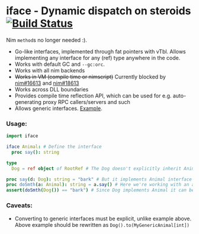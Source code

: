 # iface - Dynamic dispatch on steroids [![Build Status](https://github.com/yglukhov/iface/workflows/CI/badge.svg?branch=main)](https://github.com/yglukhov/iface/actions?query=branch%3Amain)


Nim `method`s no longer needed :).

- Go-like interfaces, implemented through fat pointers with vTbl. Allows implementing any interface for any (ref) type anywhere in the code.
- Works with default GC and `--gc:orc`.
- Works with all nim backends
- ~~Works in VM (compile time or nimscript)~~ Currently blocked by [nim#16613](https://github.com/nim-lang/Nim/issues/16613) and [nim#18613](https://github.com/nim-lang/Nim/pull/18613)
- Works across DLL boundaries
- Provides compile time reflection API, which can be used for e.g. auto-generating proxy RPC callers/servers and such
- Allows generic interfaces. [Example](tests/test2_generics.nim).

### Usage:
```nim
import iface

iface Animal: # Define the interface
  proc say(): string

type
  Dog = ref object of RootRef # The Dog doesn't explicitly inherit Animal

proc say(d: Dog): string = "bark" # But it implements Animal interface by defining its procs
proc doSmth(a: Animal): string = a.say() # Here we're working with an animal
assert(doSmth(Dog()) == "bark") # Since Dog implements Animal it can be converted implcitly
```

### Caveats:
- Converting to generic interfaces must be explicit, unlike example above. Above example should be rewritten as `Dog().to(MyGenericAnimal[int])`

